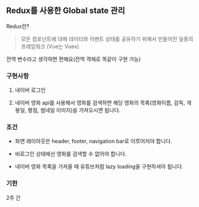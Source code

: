 ## Redux를 사용한 Global state 관리

Redux란?

> 모든 컴포넌트에 대해 데이터와 이벤트 상태를 공유하기 위해서 만들어진 일종의 프레임워크
(Vue는 Vuex)

전역 변수라고 생각하면 편해요(전역 객체로 똑같이 구현 가능)


### 구현사항

1. 네이버 로그인
    
2. 네이버 영화 api를 사용해서 영화를 검색하면 해당 영화의 목록(영화이름, 감독, 개봉일, 평점, 썸네일 이미지)을 가져오시면 됩니다.
    
    
### 조건

- 화면 레이아웃은 header, footer, navigation bar로 이루어저야 합니다.

- 비로그인 상태에선 영화를 검색할 수 없어야 합니다.

- 네이버 영화 목록을 가져올 때 유튜브처럼 lazy loading을 구현하셔야 됩니다.

### 기한

2주 간
